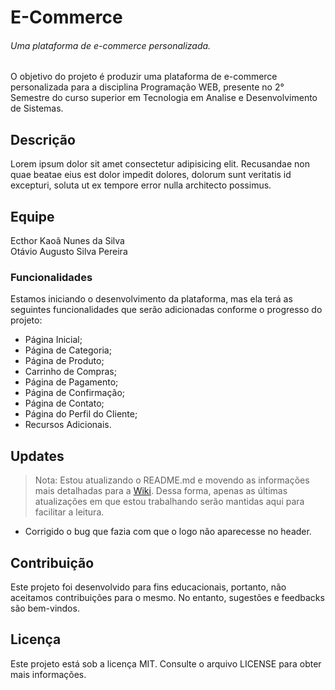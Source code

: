# E-Commerce

###### Uma plataforma de e-commerce personalizada.

O objetivo do projeto é produzir uma plataforma de e-commerce personalizada para a disciplina Programação WEB, presente no 2° Semestre do curso superior em Tecnologia em Analise e Desenvolvimento de Sistemas.

## Descrição

Lorem ipsum dolor sit amet consectetur adipisicing elit. Recusandae non quae beatae eius est dolor impedit dolores, dolorum sunt veritatis id excepturi, soluta ut ex tempore error nulla architecto possimus.

## Equipe

Ecthor Kaoã Nunes da Silva  
Otávio Augusto Silva Pereira  

### Funcionalidades

Estamos iniciando o desenvolvimento da plataforma, mas ela terá as seguintes funcionalidades que serão adicionadas conforme o progresso do projeto:

- Página Inicial;
- Página de Categoria;
- Página de Produto;
- Carrinho de Compras;
- Página de Pagamento;
- Página de Confirmação; 
- Página de Contato;
- Página do Perfil do Cliente; 
- Recursos Adicionais.

## Updates

> Nota: Estou atualizando o README.md e movendo as informações mais detalhadas para a [Wiki](https://github.com/EcthorSilva/####/wiki). Dessa forma, apenas as últimas atualizações em que estou trabalhando serão mantidas aqui para facilitar a leitura.  

- Corrigido o bug que fazia com que o logo não aparecesse no header.

## Contribuição
Este projeto foi desenvolvido para fins educacionais, portanto, não aceitamos contribuições para o mesmo. No entanto, sugestões e feedbacks são bem-vindos.

## Licença
Este projeto está sob a licença MIT. Consulte o arquivo LICENSE para obter mais informações.
